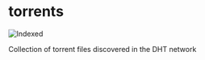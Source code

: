 torrents 
========
![Indexed](https://img.shields.io/badge/indexed-169391-blue)

Collection of torrent files discovered in the DHT network
